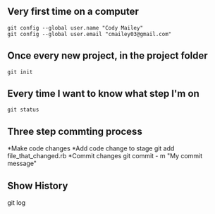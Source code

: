 Very first time on a computer
-----------------------------

    git config --global user.name "Cody Mailey"
    git config --global user.email "cmailey03@gmail.com"

Once every new project, in the project folder
---------------------------------------------
    git init

Every time I want to know what step I'm on 
------------------------------------------

    git status

Three step commting process
---------------------------

*Make code changes
*Add code change to stage
    git add file_that_changed.rb
*Commit changes
    git commit - m "My commit message"

Show History
------------

git log